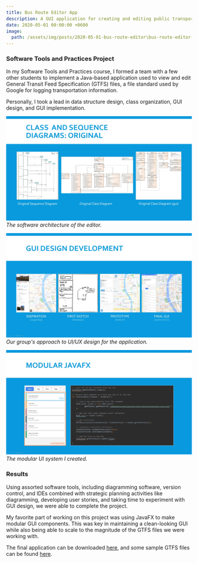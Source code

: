 ```yaml
---
title: Bus Route Editor App
description: A GUI application for creating and editing public transportation routes.
date: 2020-05-01 00:00:00 +0600
image:
  path: /assets/img/posts/2020-05-01-bus-route-editor\bus-route-editor-screenshot.jpg
---
```


### Software Tools and Practices Project

In my Software Tools and Practices course, I formed a team with a few other students to implement a Java-based application used to view and edit General Transit Feed Specification (GTFS) files, a file standard used by Google for logging transportation information.

Personally, I took a lead in data structure design, class organization, GUI design, and GUI implementation.

![](/assets/img/posts/2020-05-01-bus-route-editor/bus-route-editor-architecture.jpg)
_The software architecture of the editor._

![](/assets/img/posts/2020-05-01-bus-route-editor/bus-route-editor-gui-design.jpg)
_Our group's approach to UI/UX design for the application._

![](/assets/img/posts/2020-05-01-bus-route-editor/bus-route-editor-modular-ui.jpg)
_The modular UI system I created._

### Results

Using assorted software tools, including diagramming software, version control, and IDEs combined with strategic planning activities like diagramming, developing user stories, and taking time to experiment with GUI design, we were able to complete the project.

My favorite part of working on this project was using JavaFX to make modular GUI components. This was key in maintaining a clean-looking GUI while also being able to scale to the magnitude of the GTFS files we were working with.

The final application can be downloaded [here](https://github.com/grantwilk/se2030_gtfs_editor/releases/download/final/se2030_gtfs_editor_final.jar), and some sample GTFS files can be found [here](https://github.com/grantwilk/se2030_gtfs_editor/tree/final/samples/full-samples).